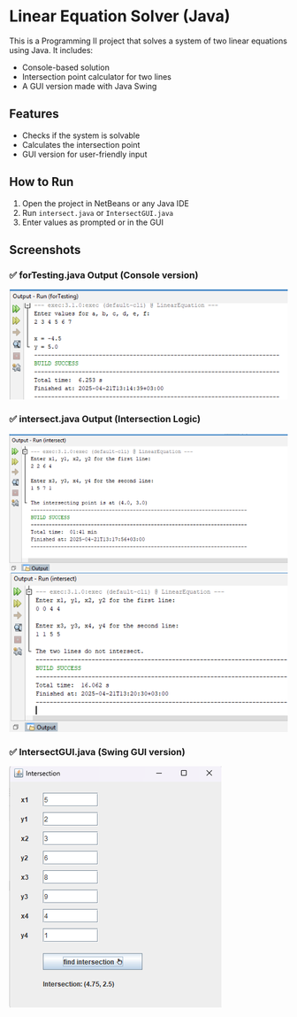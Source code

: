 # Linear Equation Solver (Java)

This is a Programming II project that solves a system of two linear equations using Java. It includes:
- Console-based solution
- Intersection point calculator for two lines
- A GUI version made with Java Swing

## Features
- Checks if the system is solvable
- Calculates the intersection point
- GUI version for user-friendly input

## How to Run
1. Open the project in NetBeans or any Java IDE
2. Run `intersect.java` or `IntersectGUI.java`
3. Enter values as prompted or in the GUI

## Screenshots

### ✅ forTesting.java Output (Console version)
![forTesting](forTesting.png)

### ✅ intersect.java Output (Intersection Logic)
![Intersect 1](intersect-1.png)
![Intersect 2](intersect-2.png)

### ✅ IntersectGUI.java (Swing GUI version)
![GUI](intersectGUI.png)
